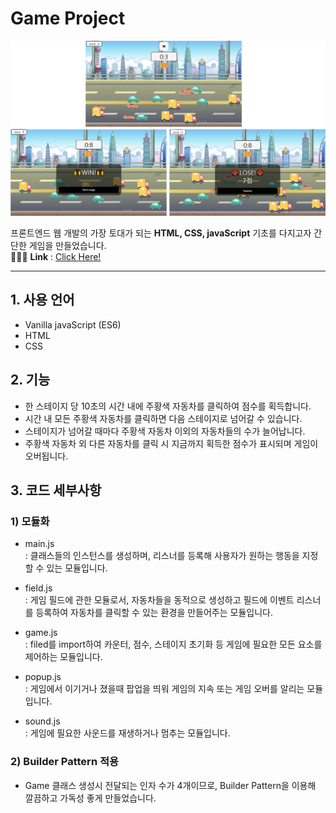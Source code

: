 # Game Project         

![Alt text](/game_screen_img/game_0.png)

프론트엔드 웹 개발의 가장 토대가 되는 **HTML, CSS, javaScript** 기초를 다지고자 간단한 게임을 만들었습니다.    
🚗🚗🚗 **Link** : [Click Here!](https://youjindev.github.io/game_project/)

* * *

## 1. 사용 언어
- Vanilla javaScript (ES6)
- HTML
- CSS
 
## 2. 기능
- 한 스테이지 당 10초의 시간 내에 주황색 자동차를 클릭하여 점수를 획득합니다.
- 시간 내 모든 주황색 자동차를 클릭하면 다음 스테이지로 넘어갈 수 있습니다.
- 스테이지가 넘어갈 때마다 주황색 자동차 이외의 자동차들의 수가 늘어납니다.
- 주황색 자동차 외 다른 자동차를 클릭 시 지금까지 획득한 점수가 표시되며 게임이 오버됩니다.

## 3. 코드 세부사항
### 1) 모듈화  
- main.js   
: 클래스들의 인스턴스를 생성하며, 리스너를 등록해 사용자가 원하는 행동을 지정할 수 있는 모듈입니다.

- field.js   
: 게임 필드에 관한 모듈로서, 자동차들을 동적으로 생성하고 필드에 이벤트 리스너를 등록하여 자동차를 클릭할 수 있는 환경을 만들어주는 모듈입니다.    

- game.js    
: filed를 import하여 카운터, 점수, 스테이지 초기화 등 게임에 필요한 모든 요소를 제어하는 모듈입니다.      

- popup.js    
: 게임에서 이기거나 졌을때 팝업을 띄워 게임의 지속 또는 게임 오버를 알리는 모듈입니다.     

- sound.js    
: 게임에 필요한 사운드를 재생하거나 멈추는 모듈입니다.    

    
### 2) Builder Pattern 적용
- Game 클래스 생성시 전달되는 인자 수가 4개이므로, Builder Pattern을 이용해 깔끔하고 가독성 좋게 만들었습니다.
